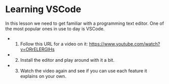 # Learning VSCode

In this lesson we need to get familiar with a programming text editor.
One of the most popular ones in use to day is VSCode.
- 1. Follow this URL for a video on it: https://www.youtube.com/watch?v=ORrELERGIHs
- 2. Install the editor and play around with it a bit.
- 3. Watch the video again and see if you can use each feature it explains on your own.
